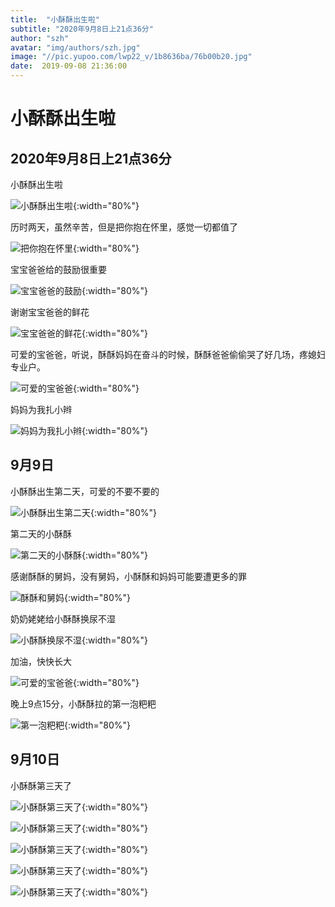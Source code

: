 ```yaml
---
title:  "小酥酥出生啦"
subtitle: "2020年9月8日上21点36分"
author: "szh"
avatar: "img/authors/szh.jpg"
image: "//pic.yupoo.com/lwp22_v/1b8636ba/76b00b20.jpg"
date:  2019-09-08 21:36:00
---
```


# 小酥酥出生啦

## 2020年9月8日上21点36分

小酥酥出生啦

![小酥酥出生啦](http://pic.yupoo.com/lwp22_v/c6f57634/8a7ced74.jpg){:width="80%"}

历时两天，虽然辛苦，但是把你抱在怀里，感觉一切都值了

![把你抱在怀里](http://pic.yupoo.com/lwp22_v/e86da62a/3ec5407a.jpg){:width="80%"}

宝宝爸爸给的鼓励很重要

![宝宝爸爸的鼓励](http://pic.yupoo.com/lwp22_v/1b148210/febeb0dd.jpg){:width="80%"}

谢谢宝宝爸爸的鲜花

![宝宝爸爸的鲜花](http://pic.yupoo.com/lwp22_v/aa05e776/f68dcdd5.jpg){:width="80%"}

可爱的宝爸爸，听说，酥酥妈妈在奋斗的时候，酥酥爸爸偷偷哭了好几场，疼媳妇专业户。

![可爱的宝爸爸](http://pic.yupoo.com/lwp22_v/0ded5ae5/c8fd6c13.jpg){:width="80%"}

妈妈为我扎小辫

![妈妈为我扎小辫](http://pic.yupoo.com/lwp22_v/bb60a4ab/a30f4b50.jpg){:width="80%"}

## 9月9日

小酥酥出生第二天，可爱的不要不要的

![小酥酥出生第二天](http://pic.yupoo.com/lwp22_v/cb30daaa/da510c53.jpg){:width="80%"}

第二天的小酥酥

![第二天的小酥酥](http://pic.yupoo.com/lwp22_v/ec586e8d/0618c717.jpg){:width="80%"}

感谢酥酥的舅妈，没有舅妈，小酥酥和妈妈可能要遭更多的罪

![酥酥和舅妈](http://pic.yupoo.com/lwp22_v/a17b31ae/9233bd9c.jpg){:width="80%"}

奶奶姥姥给小酥酥换尿不湿

![小酥酥换尿不湿](http://pic.yupoo.com/lwp22_v/721d66ea/5600a9f8.jpg){:width="80%"}

加油，快快长大

![可爱的宝爸爸](http://pic.yupoo.com/lwp22_v/cab31148/df07cd89.jpg){:width="80%"}

晚上9点15分，小酥酥拉的第一泡粑粑

![第一泡粑粑](http://pic.yupoo.com/lwp22_v/fe179c32/e1650503.jpg){:width="80%"}

## 9月10日

小酥酥第三天了

![小酥酥第三天了](http://pic.yupoo.com/lwp22_v/2ffa2114/c3e924c9.jpg){:width="80%"}

![小酥酥第三天了](http://pic.yupoo.com/lwp22_v/679e8899/ad6876ee.jpg){:width="80%"}

![小酥酥第三天了](http://pic.yupoo.com/lwp22_v/587f6d5b/d8712238.jpg){:width="80%"}

![小酥酥第三天了](http://pic.yupoo.com/lwp22_v/d9d09dde/9c5b2fe2.jpg){:width="80%"}

![小酥酥第三天了](http://pic.yupoo.com/lwp22_v/db8d48e2/8ec83295.jpg){:width="80%"}

